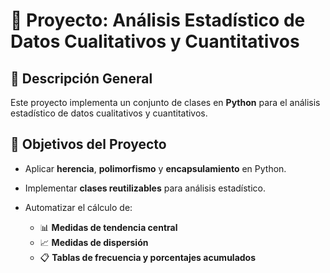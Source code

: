 # 🧮 Proyecto: Análisis Estadístico de Datos Cualitativos y Cuantitativos

## 📘 Descripción General
Este proyecto implementa un conjunto de clases en **Python** para el análisis estadístico de datos cualitativos y cuantitativos.

## 🧠 Objetivos del Proyecto

- Aplicar **herencia**, **polimorfismo** y **encapsulamiento** en Python.  
- Implementar **clases reutilizables** para análisis estadístico.  
- Automatizar el cálculo de:

  - 📊 **Medidas de tendencia central**  
  - 📈 **Medidas de dispersión**
  - 📋 **Tablas de frecuencia y porcentajes acumulados**